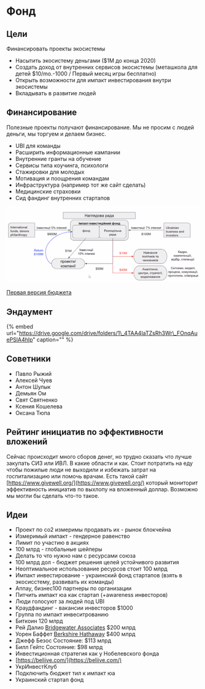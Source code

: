 # Фонд

## Цели

Финансировать проекты экосистемы

* Насытить экосистему деньгами \($1M до конца 2020\) 
* Создать доход от внутренних сервисов экосистемы \(меташкола для детей $10/mo.-1000 / Первый месяц игры бесплатно\)
* Открыть возможности для импакт инвестирования внутри экосистемы
* Вкладывать в развитие людей

## Финансирование

Полезные проекты получают финансирование. Мы не просим с людей деньги, мы торгуем и делаем бизнес.

* UBI для команды
* Расширить информационные кампании
* Внутренние гранты на обучение
* Сервисы типа коучинга, психологи
* Стажировки для молодых 
* Мотивация и поощрения командам
* Инфраструктура \(например тот же сайт сделать\)
* Медицинские страховки
* Сид фандинг внутренних стартапов

![\(c\) &#x41F;&#x430;&#x432;&#x43B;&#x43E; &#x420;&#x438;&#x436;&#x438;&#x439; CICE Institute http://cice.institute/ ](../.gitbook/assets/image%20%28129%29.png)

[Первая версия бюджета](https://docs.google.com/spreadsheets/d/10zf30tMIWtH8CwGDVPshdlkLQ_FVWMKNNegQwspkfc4/edit#gid=0)

## Эндаумент <a id="d556"></a>

{% embed url="https://drive.google.com/drive/folders/1\_4TAA4IaTZsRh3Wr\_FOnqAuePSlA4hIp" caption="" %}

## Советники <a id="d556"></a>

* Павло Рыжий
* Алексей Чуев
* Антон Шулык
* Демьян Ом
* Свят Святненко
* Ксения Кошелева
* Оксана Тюпа

## Рейтинг инициатив по эффективности вложений

Сейчас происходит много сборов денег, но трудно сказать что лучше закупать СИЗ или ИВЛ. В какие области и как. Стоит потратить на еду чтобы пожилые люди не выходили и избежать затрат на госпитализацию или помочь врачам. Есть такой сайт [https://www.givewell.org/](https://www.givewell.org/) который мониторит эффективность инициатив по выхлопу на вложенный доллар. Возможно мы могли бы сделать что-то такое.

## Идеи

* Проект по со2 измеримы продавать их - рынок блокчейна
* Измеримый импакт - гендерное равенство
* Лимит по участию в акциях
* 100 млрд - глобальные шейперы
* Делать то что нужно нам с ресурсами союза
* 100 млрд дол - бюджет решения целей устойчивого развития
* Неоптимальное использование ресурсов стоит 100 млрд
* Импакт инвестирование - украинский фонд стартапов \(взять в экосисстему, развивать их команды\)
* Аппау, бизнес100 партнеры по организации
* Питчить импакт юа как стартап \(+awareness инвесторов\)
* Люди голосуют за людей под UBI
* Краудфандинг - вакансии инвесторов $1000
* Группа по импакт инвеситрованию
* Биткоин 120 млрд
* Рей Далио [Bridgewater Associates](https://ru.wikipedia.org/wiki/Bridgewater_Associates) $200 млрд
* Уорен Баффет [Berkshire Hathaway](https://ru.wikipedia.org/wiki/Berkshire_Hathaway) $400 млрд
* Джефф Безос Состояние: $113 млрд
* Билл Гейтс Состояние: $98 млрд
* Инвестиционная стратегия как у Нобелевского фонда
* [https://beliive.com/](https://beliive.com/)
* УкрИнвестКлуб
* Подключить бюджет тил к импакт юа
* Украинский стартап фонд

